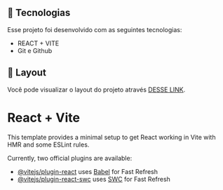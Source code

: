 ## 🚀 Tecnologias

Esse projeto foi desenvolvido com as seguintes tecnologias:

- REACT + VITE
- Git e Github

## 🔖 Layout

Você pode visualizar o layout do projeto através [DESSE LINK](https://lexfernandes.github.io/Secret-Word/).





# React + Vite

This template provides a minimal setup to get React working in Vite with HMR and some ESLint rules.

Currently, two official plugins are available:

- [@vitejs/plugin-react](https://github.com/vitejs/vite-plugin-react/blob/main/packages/plugin-react/README.md) uses [Babel](https://babeljs.io/) for Fast Refresh
- [@vitejs/plugin-react-swc](https://github.com/vitejs/vite-plugin-react-swc) uses [SWC](https://swc.rs/) for Fast Refresh
